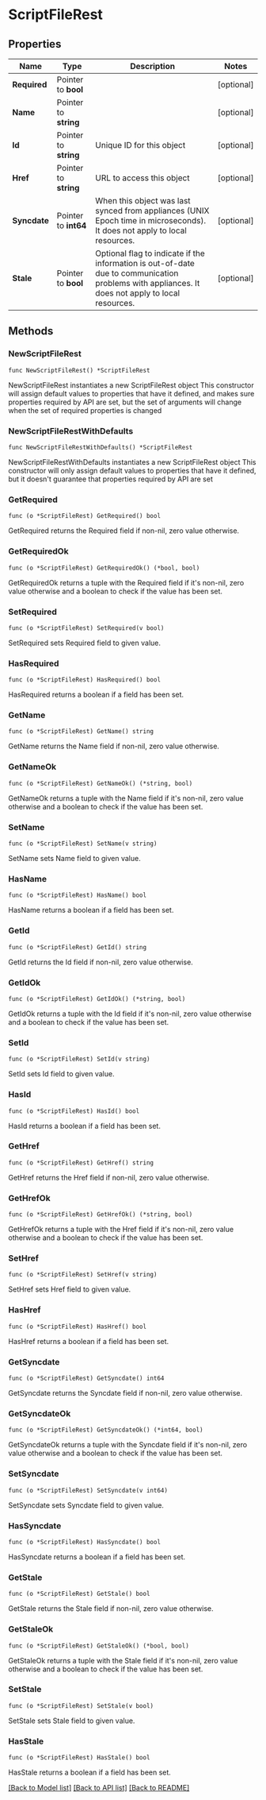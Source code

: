 # ScriptFileRest

## Properties

Name | Type | Description | Notes
------------ | ------------- | ------------- | -------------
**Required** | Pointer to **bool** |  | [optional] 
**Name** | Pointer to **string** |  | [optional] 
**Id** | Pointer to **string** | Unique ID for this object | [optional] 
**Href** | Pointer to **string** | URL to access this object | [optional] 
**Syncdate** | Pointer to **int64** | When this object was last synced from appliances (UNIX Epoch time in microseconds). It does not apply to local resources. | [optional] 
**Stale** | Pointer to **bool** | Optional flag to indicate if the information is out-of-date due to communication problems with appliances. It does not apply to local resources. | [optional] 

## Methods

### NewScriptFileRest

`func NewScriptFileRest() *ScriptFileRest`

NewScriptFileRest instantiates a new ScriptFileRest object
This constructor will assign default values to properties that have it defined,
and makes sure properties required by API are set, but the set of arguments
will change when the set of required properties is changed

### NewScriptFileRestWithDefaults

`func NewScriptFileRestWithDefaults() *ScriptFileRest`

NewScriptFileRestWithDefaults instantiates a new ScriptFileRest object
This constructor will only assign default values to properties that have it defined,
but it doesn't guarantee that properties required by API are set

### GetRequired

`func (o *ScriptFileRest) GetRequired() bool`

GetRequired returns the Required field if non-nil, zero value otherwise.

### GetRequiredOk

`func (o *ScriptFileRest) GetRequiredOk() (*bool, bool)`

GetRequiredOk returns a tuple with the Required field if it's non-nil, zero value otherwise
and a boolean to check if the value has been set.

### SetRequired

`func (o *ScriptFileRest) SetRequired(v bool)`

SetRequired sets Required field to given value.

### HasRequired

`func (o *ScriptFileRest) HasRequired() bool`

HasRequired returns a boolean if a field has been set.

### GetName

`func (o *ScriptFileRest) GetName() string`

GetName returns the Name field if non-nil, zero value otherwise.

### GetNameOk

`func (o *ScriptFileRest) GetNameOk() (*string, bool)`

GetNameOk returns a tuple with the Name field if it's non-nil, zero value otherwise
and a boolean to check if the value has been set.

### SetName

`func (o *ScriptFileRest) SetName(v string)`

SetName sets Name field to given value.

### HasName

`func (o *ScriptFileRest) HasName() bool`

HasName returns a boolean if a field has been set.

### GetId

`func (o *ScriptFileRest) GetId() string`

GetId returns the Id field if non-nil, zero value otherwise.

### GetIdOk

`func (o *ScriptFileRest) GetIdOk() (*string, bool)`

GetIdOk returns a tuple with the Id field if it's non-nil, zero value otherwise
and a boolean to check if the value has been set.

### SetId

`func (o *ScriptFileRest) SetId(v string)`

SetId sets Id field to given value.

### HasId

`func (o *ScriptFileRest) HasId() bool`

HasId returns a boolean if a field has been set.

### GetHref

`func (o *ScriptFileRest) GetHref() string`

GetHref returns the Href field if non-nil, zero value otherwise.

### GetHrefOk

`func (o *ScriptFileRest) GetHrefOk() (*string, bool)`

GetHrefOk returns a tuple with the Href field if it's non-nil, zero value otherwise
and a boolean to check if the value has been set.

### SetHref

`func (o *ScriptFileRest) SetHref(v string)`

SetHref sets Href field to given value.

### HasHref

`func (o *ScriptFileRest) HasHref() bool`

HasHref returns a boolean if a field has been set.

### GetSyncdate

`func (o *ScriptFileRest) GetSyncdate() int64`

GetSyncdate returns the Syncdate field if non-nil, zero value otherwise.

### GetSyncdateOk

`func (o *ScriptFileRest) GetSyncdateOk() (*int64, bool)`

GetSyncdateOk returns a tuple with the Syncdate field if it's non-nil, zero value otherwise
and a boolean to check if the value has been set.

### SetSyncdate

`func (o *ScriptFileRest) SetSyncdate(v int64)`

SetSyncdate sets Syncdate field to given value.

### HasSyncdate

`func (o *ScriptFileRest) HasSyncdate() bool`

HasSyncdate returns a boolean if a field has been set.

### GetStale

`func (o *ScriptFileRest) GetStale() bool`

GetStale returns the Stale field if non-nil, zero value otherwise.

### GetStaleOk

`func (o *ScriptFileRest) GetStaleOk() (*bool, bool)`

GetStaleOk returns a tuple with the Stale field if it's non-nil, zero value otherwise
and a boolean to check if the value has been set.

### SetStale

`func (o *ScriptFileRest) SetStale(v bool)`

SetStale sets Stale field to given value.

### HasStale

`func (o *ScriptFileRest) HasStale() bool`

HasStale returns a boolean if a field has been set.


[[Back to Model list]](../README.md#documentation-for-models) [[Back to API list]](../README.md#documentation-for-api-endpoints) [[Back to README]](../README.md)


